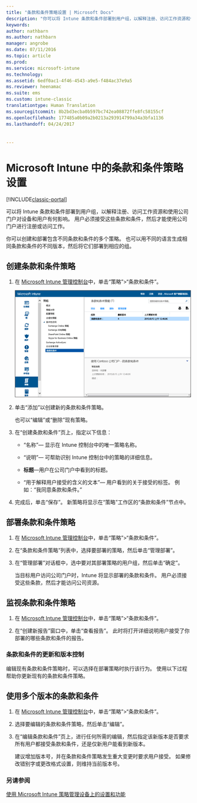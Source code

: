 ```yaml
---
title: "条款和条件策略设置 | Microsoft Docs"
description: "你可以将 Intune 条款和条件部署到用户组，以解释注册、访问工作资源和使用公司门户应用将如何影响设备和用户。"
keywords: 
author: nathbarn
ms.author: nathbarn
manager: angrobe
ms.date: 07/11/2016
ms.topic: article
ms.prod: 
ms.service: microsoft-intune
ms.technology: 
ms.assetid: 6edf0ac1-4f46-4543-a9e5-f484ac37e9a5
ms.reviewer: heenamac
ms.suite: ems
ms.custom: intune-classic
translationtype: Human Translation
ms.sourcegitcommit: 8b2bd3ecba0b597bc742ea08872ffe8fc58155cf
ms.openlocfilehash: 177485a0b09a2b0213a293914799a34a3bfa1136
ms.lasthandoff: 04/24/2017


---
```


# <a name="terms-and-condition-policy-settings-in-microsoft-intune"></a>Microsoft Intune 中的条款和条件策略设置

[!INCLUDE[classic-portal](../includes/classic-portal.md)]

可以将 Intune 条款和条件部署到用户组，以解释注册、访问工作资源和使用公司门户对设备和用户有何影响。 用户必须接受这些条款和条件，然后才能使用公司门户进行注册或访问工作。

你可以创建和部署包含不同条款和条件的多个策略。 也可以用不同的语言生成相同条款和条件的不同版本，然后将它们部署到相应的组。

## <a name="create-a-terms-and-conditions-policy"></a>创建条款和条件策略

1.  在 [Microsoft Intune 管理控制台](https://manage.microsoft.com)中，单击“策略”&gt;“条款和条件”。

    ![条款和条件策略屏幕快照](./media/pol-sa-terms-conditions.png)

2.  单击“添加”以创建新的条款和条件策略。

    也可以“编辑”或“删除”现有策略。

3.  在“创建条款和条件”页上，指定以下信息：

    -   “名称”&mdash; 显示在 Intune 控制台中的唯一策略名称。

    -   “说明”&mdash; 可帮助识别 Intune 控制台中的策略的详细信息。

    -   **标题**&mdash;用户在公司门户中看到的标题。

    -   “用于解释用户接受的含义的文本”&mdash; 用户看到的关于接受的标签。 例如：“我同意条款和条件。”

4.  完成后，单击“保存”。 新策略将显示在“策略”工作区的“条款和条件”节点中。

## <a name="deploy-a-terms-and-conditions-policy"></a>部署条款和条件策略

1.  在 [Microsoft Intune 管理控制台](https://manage.microsoft.com)中，单击“策略”&gt;“条款和条件”。

2.  在“条款和条件策略”列表中，选择要部署的策略，然后单击“管理部署”。

3.  在“管理部署”对话框中，选中要对其部署策略的用户组，然后单击“确定”。

    当目标用户访问公司门户时，Intune 将显示部署的条款和条件。 用户必须接受这些条款，然后才能访问公司资源。

## <a name="monitor-a-terms-and-conditions-policy"></a>监视条款和条件策略

1.  在 [Microsoft Intune 管理控制台](https://manage.microsoft.com)中，单击“策略”&gt;“条款和条件”。

2.  在“创建新报告”窗口中，单击“查看报告”。 此时将打开详细说明用户接受了你部署的哪些条款和条件的报告。

### <a name="updates-and-version-control-for-terms-and-conditions"></a>条款和条件的更新和版本控制
编辑现有条款和条件策略时，可以选择在部署策略时执行该行为。 使用以下过程帮助你更新现有的条款和条件策略。

## <a name="work-with-multiple-versions-of-terms-and-conditions"></a>使用多个版本的条款和条件

1.  在 [Microsoft Intune 管理控制台](https://manage.microsoft.com)中，单击“策略”&gt;“条款和条件”。

2.  选择要编辑的条款和条件策略，然后单击“编辑”。

3.  在“编辑条款和条件”页上，进行任何所需的编辑，然后指定该新版本是否要求所有用户都接受条款和条件，还是仅新用户能看到新版本。

    建议增加版本号，并在条款和条件策略发生重大变更时要求用户接受。 如果修改错别字或更改格式设置，则维持当前版本号。

### <a name="see-also"></a>另请参阅
[使用 Microsoft Intune 策略管理设备上的设置和功能](manage-settings-and-features-on-your-devices-with-microsoft-intune-policies.md)

